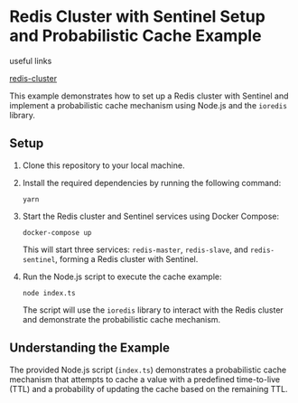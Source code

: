 # Redis Cluster with Sentinel Setup and Probabilistic Cache Example
useful links

[redis-cluster]([url](https://blog.devops.dev/redis-cluster-and-sentinel-with-docker-from-zero-to-hero-part-iv-63ba9d196cc3))

This example demonstrates how to set up a Redis cluster with Sentinel and implement a probabilistic cache mechanism using Node.js and the `ioredis` library.

## Setup

1. Clone this repository to your local machine.

2. Install the required dependencies by running the following command:

   ```
   yarn
   ```

3. Start the Redis cluster and Sentinel services using Docker Compose:

   ```
   docker-compose up
   ```

   This will start three services: `redis-master`, `redis-slave`, and `redis-sentinel`, forming a Redis cluster with Sentinel.

4. Run the Node.js script to execute the cache example:

   ```
   node index.ts
   ```

   The script will use the `ioredis` library to interact with the Redis cluster and demonstrate the probabilistic cache mechanism.

## Understanding the Example

The provided Node.js script (`index.ts`) demonstrates a probabilistic cache mechanism that attempts to cache a value with a predefined time-to-live (TTL) and a probability of updating the cache based on the remaining TTL.
